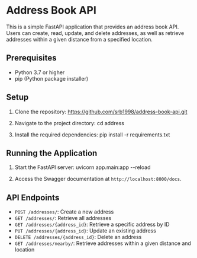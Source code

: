 # Address Book API

This is a simple FastAPI application that provides an address book API. Users can create, read, update, and delete addresses, as well as retrieve addresses within a given distance from a specified location.

## Prerequisites

- Python 3.7 or higher
- pip (Python package installer)

## Setup

1. Clone the repository:
https://github.com/srb1998/address-book-api.git

2. Navigate to the project directory:
cd address

3. Install the required dependencies:
pip install -r requirements.txt

## Running the Application

1. Start the FastAPI server:
uvicorn app.main:app --reload

2. Access the Swagger documentation at `http://localhost:8000/docs`.

## API Endpoints

- `POST /addresses/`: Create a new address
- `GET /addresses/`: Retrieve all addresses
- `GET /addresses/{address_id}`: Retrieve a specific address by ID
- `PUT /addresses/{address_id}`: Update an existing address
- `DELETE /addresses/{address_id}`: Delete an address
- `GET /addresses/nearby/`: Retrieve addresses within a given distance and location



